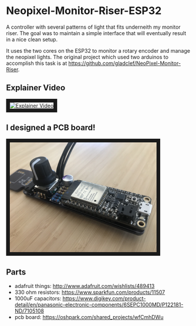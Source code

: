 # Neopixel-Monitor-Riser-ESP32
A controller with several patterns of light that fits underneith my monitor riser. The goal was to maintain a simple interface that will eventually result in a nice clean setup.

It uses the two cores on the ESP32 to monitor a rotary encoder and manage the neopixel lights. The original project which used two arduinos to accomplish this task is at https://github.com/gladclef/NeoPixel-Monitor-Riser.

## Explainer Video
<a href="http://www.youtube.com/watch?feature=player_embedded&v=UTzuSX66JvI" target="_blank"><img src="http://img.youtube.com/vi/UTzuSX66JvI/0.jpg" alt="Explainer Video" width="240" height="180" border="10" /></a>

## I designed a PCB board!
<img src="resources/angled_view.jpg" width="400" height="300" border="10" />

## Parts
* adafruit things: http://www.adafruit.com/wishlists/489413
* 330 ohm resistors: https://www.sparkfun.com/products/11507
* 1000uF capacitors: https://www.digikey.com/product-detail/en/panasonic-electronic-components/6SEPC1000MD/P122181-ND/7105108
* pcb board: https://oshpark.com/shared_projects/wfCmhDWu
